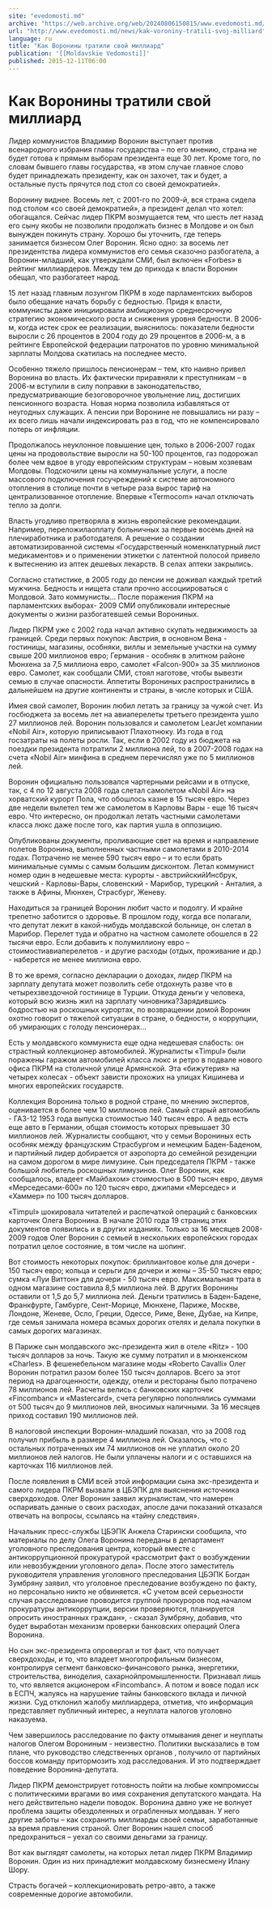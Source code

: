 ```yaml
---
site: "evedomosti.md"
archive: "https://web.archive.org/web/20240806150815/www.evedomosti.md/news/kak-voroniny-tratili-svoj-milliard"
url: "http://www.evedomosti.md/news/kak-voroniny-tratili-svoj-milliard"
language: ru
title: "Как Воронины тратили свой миллиард"
publication: '[[Moldavskie Vedomosti]]'
published: 2015-12-11T06:00
---
```


# Как Воронины тратили свой миллиард

Лидер коммунистов Владимир Воронин выступает против всенародного избрания главы государства – по его мнению, страна не будет готова к прямым выборам президента еще 30 лет. Кроме того, по словам бывшего главы государства, «в этом случае главное слово будет принадлежать президенту, как он захочет, так и будет, а остальные пусть прячутся под стол со своей демократией».

Воронину виднее. Восемь лет, с 2001-го по 2009-й, вся страна сидела под столом «со своей демократией», а президент делал что хотел: обогащался. Сейчас лидер ПКРМ возмущается тем, что шесть лет назад его сыну якобы не позволили продолжать бизнес в Молдове и он был вынужден покинуть страну. Хорошо бы уточнить, где теперь занимается бизнесом Олег Воронин. Ясно одно: за восемь лет президентства лидера коммунистов его семья сказочно разбогатела, а Воронин-младший, как утверждали СМИ, был включен «Forbes» в рейтинг миллиардеров. Между тем до прихода к власти Воронин обещал, что разбогатеет народ.

15 лет назад главным лозунгом ПКРМ в ходе парламентских выборов было обещание начать борьбу с бедностью. Придя к власти, коммунисты даже инициировали амбициозную среднесрочную стратегию экономического роста и снижения уровня бедности. В 2006-м, когда истек срок ее реализации, выяснилось: показатели бедности выросли с 26 процентов в 2004 году до 29 процентов в 2006-м, а в рейтинге Европейской федерации патронатов по уровню минимальной зарплаты Молдова скатилась на последнее место.

Особенно тяжело пришлось пенсионерам – тем, кто наивно привел Воронина во власть. Их фактически приравняли к преступникам – в 2006-м вступили в силу поправки в законодательство, предусматривающие безоговорочное увольнение лиц, достигших пенсионного возраста. Новая норма позволила избавляться от неугодных служащих. А пенсии при Воронине не повышались ни разу – их всего лишь начали индексировать раз в год, что не компенсировало потерь от инфляции.

Продолжалось неуклонное повышение цен, только в 2006-2007 годах цены на продовольствие выросли на 50-100 процентов, газ подорожал более чем вдвое в угоду европейским структурам – новым хозяевам Молдовы. Подскочили цены на коммунальные услуги, а после массового подключения госучреждений к системе автономного отопления в столице почти в четыре раза вырос тариф на централизованное отопление. Впервые «Termocom» начал отключать тепло за долги.

Власть угодливо претворяла в жизнь европейские рекомендации. Например, переложилаоплату больничных за первые восемь дней на плечиработника и работодателя. А решение о создании автоматизированной системы «Государственный номенклатурный лист медикаментов» и о применении этикетки с латентной полосой привело к вытеснению из аптек дешевых лекарств. В селах аптеки закрылись.

Согласно статистике, в 2005 году до пенсии не доживал каждый третий мужчина. Бедность и нищета стали прочно ассоциироваться с Молдовой. Зато коммунисты… После поражения ПКРМ на парламентских выборах- 2009 СМИ опубликовали интересные документы о жизни разбогатевшей семьи Ворониных.

Лидер ПКРМ уже с 2002 года начал активно скупать недвижимость за границей. Среди первых покупок: Австрия, в основном Вена - гостиницы, магазины, особняки, виллы и земельные участки на сумму свыше 200 миллионов евро; Германия - особняк в элитном районе Мюнхена за 7,5 миллиона евро, самолет «Falcon-900» за 35 миллионов евро. Самолет, как сообщали СМИ, стоял наготове, чтобы вывезти семью в случае опасности. Аппетиты Ворониных распространились в дальнейшем на другие континенты и страны, в числе которых и США.

Имея свой самолет, Воронин любил летать за границу за чужой счет. Из госбюджета за восемь лет на авиаперелеты третьего президента ушло 27 миллионов лей. Воронин пользовался и самолетом LearJet компании «Nobil Air», которую приписывают Плахотнюку. Из года в год госзатраты на полеты росли. Так, если в 2002 году из бюджета на поездки президента потратили 2 миллиона лей, то в 2007-2008 годах на счета «Nobil Air» минфина в среднем перечислял уже по 5 миллионов лей.

Воронин официально пользовался чартерными рейсами и в отпуске, так, с 4 по 12 августа 2008 года слетал самолетом «Nobil Air» на хорватский курорт Пола, что обошлось казне в 15 тысяч евро. Через две недели вылетел тем же самолетом в Карловы Вары - еще 16 тысяч евро. Что интересно, он продолжал летать частными самолетами класса люкс даже после того, как партия ушла в оппозицию.

Опубликованы документы, проливающие свет на время и направление полетов Воронина, выполненных частными самолетами в 2010-2014 годах. Потрачено не менее 590 тысяч евро – и то если брать минимальные суммы с самым большим дисконтом. Летал коммунист номер один в недешевые места: курорты - австрийскийИнсбрук, чешский - Карловы-Вары, словенский - Марибор, турецкий - Анталия, а также в Афины, Мюнхен, Страсбург, Женеву.

Находиться за границей Воронин любит часто и подолгу. И крайне трепетно заботится о здоровье. В прошлом году, когда все полагали, что депутат лежит в какой-нибудь молдавской больнице, он слетал в Марибор. Перелет туда и обратно на частном самолете обошелся в 22 тысячи евро. Если добавить к полумиллиону евро – стоимостиавиаперелетов - и другие расходы (отдых, проживание и др.) - наберется не менее миллиона евро.

В то же время, согласно декларации о доходах, лидер ПКРМ на зарплату депутата может позволить себе отдохнуть разве что в четырехзвездочной гостинице в Турции. Откуда деньги у человека, который всю жизнь жил на зарплату чиновника?Зарядившись бодростью на роскошных курортах, по возвращении домой Воронин охотно говорит о тяжелой ситуации в стране, о бедности, о коррупции, об умирающих с голоду пенсионерах...

Есть у молдавского коммуниста еще одна недешевая слабость: он страстный коллекционер автомобилей. Журналисты «Timpul» были поражены гаражом автомобилей класса люкс и ретро в подвале нового офиса ПКРМ на столичной улице Армянской. Эта «бижутерия» на четырех колесах - объект зависти прохожих на улицах Кишинева и многих европейских государств.

Коллекция Воронина только в родной стране, по мнению экспертов, оценивается в более чем 10 миллионов лей. Самый старый автомобиль - ГАЗ-12 1953 года выпуска стоимостью 140 тысяч евро. А ведь есть еще авто в Германии, общая стоимость которых превышает 30 миллионов лей. Журналисты сообщают, что у семьи Ворониных есть особняк между французским Страсбургом и немецким Баден-Баденом, и партийный лидер добирается от аэропорта до семейной резиденции на самом дорогом в мире лимузине. Сын председателя ПКРМ - также большой любитель роскошных лимузинов. Олег Воронин, как сообщалось, владеет «Майбахом» стоимостью в 500 тысяч евро, двумя «Мерседесами-600» по 120 тысяч евро, джипами «Мерседес» и «Хаммер» по 100 тысяч долларов.

«Timpul» шокировала читателей и распечаткой операций с банковских карточек Олега Воронина. В начале 2010 года 19 страниц этих документов появились и в других изданиях. Только за 16 месяцев 2008-2009 годов Олег Воронин с семьей в нескольких европейских городах потратил целое состояние, в том числе на шопинг.

Вот стоимость некоторых покупок: бриллиантовое колье для дочери - 150 тысяч евро; кольца и серьги для дочери и жены – 35-50 тысяч евро; сумка «Луи Виттон» для дочери - 50 тысяч евро. Максимальная трата в одном магазине составила 8,5 миллиона лей. В других Воронины оставили от 1,5 до 5,7 миллиона лей. Деньги тратились в Баден-Бадене, Франкфурте, Гамбурге, Сент-Морице, Мюнхене, Париже, Москве, Лондоне, Женеве, Осло, Греции, Одессе, Риме, Вене, Дубае, на Кипре, где семья занимала номера всамых дорогих отелях и делала покупки в самых дорогих магазинах.

В Париже сын молдавского экс-президента жил в отеле «Ritz» - 100 тысяч долларов за ночь. Такую же сумму потратил и в мюнхенском «Charles». В фешенебельном магазине моды «Roberto Cavalli» Олег Воронин потратил разом более 150 тысяч долларов. Всего за этот период на драгоценности, одежду, отели и рестораны было потрачено 78 миллионов лей. Расчеты велись с банковских карточек «Fincombanc» и «Mastercard», счета регулярно пополнялись суммами от 500 тысяч до 9 миллионов лей, вносимых наличными. За 16 месяцев приход составил 190 миллионов лей.

В налоговой инспекции Воронин-младший показал, что за 2008 год получил прибыль в размере 4 миллиона лей. Оказалось, что с остальных потраченных им 74 миллионов он не уплатил около 20 миллионов лей налогов. Не были уплачены налоги и с оставшихся на карточках 116 миллионов лей.

После появления в СМИ всей этой информации сына экс-президента и самого лидера ПКРМ вызвали в ЦБЭПК для выяснения источника сверхдоходов. Олег Воронин заявил журналистам, что намерен оспаривать данные о своих расходах, апосле дачи показаний отказался отвечать на вопросы, ссылаясь на «тайну следствия».

Начальник пресс-службы ЦБЭПК Анжела Старински сообщила, что материалы по делу Олега Воронина переданы в департамент уголовного преследования центра, который вместе с антикоррупционной прокуратурой «рассмотрит факт о возбуждении или невозбуждении уголовного дела». После этого заместитель руководителя управления уголовного преследования ЦБЭПК Богдан Зумбряну заявил, что уголовное преследование возбуждено по факту, но персонально никто не обвиняется. «С учетом всей серьезности случая расследование проводится группой прокуроров под началом прокуратуры антикоррупции, версии проверяются, планируется опросить иностранных граждан», - сказал Зумбряну, добавив, что будет выработан механизм проверки банковских операций Олега Воронина.

Но сын экс-президента опровергал и тот факт, что получает сверхдоходы, и то, что владеет многопрофильным бизнесом, контролируя сегмент банковско-финансового рынка, энергетики, строительства, виноделия, сахарнойпромышленности. Признавал лишь то, что является акционером «Fincombanc». А потом и вовсе подал иск в ЕСПЧ, жалуясь на нарушение тайны банковского вклада и личной жизни. Суд отклонил жалобу миллиардера, отметив, что информация представляет публичный интерес, а неуплата налогов уголовно наказуема.

Чем завершилось расследование по факту отмывания денег и неуплаты налогов Олегом Ворониным - неизвестно. Политики высказались в том плане, что руководство следственных органов , получило от партийных боссов команду притормозить ход расследования. И это подтверждает поведение Воронина-депутата.

Лидер ПКРМ демонстрирует готовность пойти на любые компромиссы с политическими врагами во имя сохранения депутатского мандата. На него действительно надели поводок. Воронина давно уже не волнует проблема защиты обездоленных и ограбленных молдаван. У него другие заботы – как сохранить миллиарды своей семьи, заработанные за время правления страной. Олег Воронин нашел способ предохраниться – уехал со своими деньгами за границу.

Вот как выглядят самолеты, на которых летал лидер ПКРМ Владимир Воронин. Один из них принадлежит молдавскому бизнесмену Илану Шору.

Страсть богачей – коллекционировать ретро-авто, а также современные дорогие автомобили.